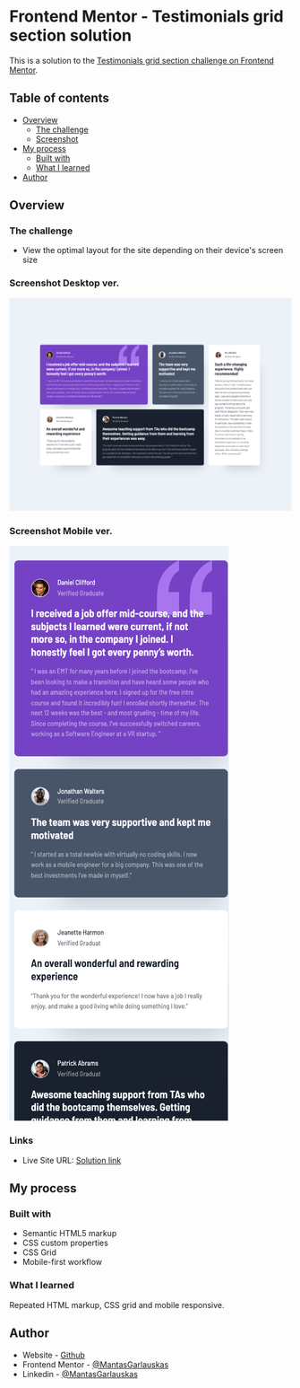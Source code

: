 # Frontend Mentor - Testimonials grid section solution

This is a solution to the [Testimonials grid section challenge on Frontend Mentor](https://www.frontendmentor.io/challenges/testimonials-grid-section-Nnw6J7Un7).

## Table of contents

- [Overview](#overview)
  - [The challenge](#the-challenge)
  - [Screenshot](#screenshot)
- [My process](#my-process)
  - [Built with](#built-with)
  - [What I learned](#what-i-learned)
- [Author](#author)


## Overview

### The challenge

- View the optimal layout for the site depending on their device's screen size

### Screenshot Desktop ver.

![](./screenshot_desktop.png)

### Screenshot Mobile ver.

![](./screenshot_mobile.png)

### Links

- Live Site URL: [Solution link](https://mantasgarlauskas.github.io/testimonials-grid-section/)

## My process

### Built with

- Semantic HTML5 markup
- CSS custom properties
- CSS Grid
- Mobile-first workflow

### What I learned

Repeated HTML markup, CSS grid and mobile responsive.

## Author

- Website - [Github](https://github.com/MantasGarlauskas)
- Frontend Mentor - [@MantasGarlauskas](https://www.frontendmentor.io/profile/yourusername)
- Linkedin - [@MantasGarlauskas](https://www.linkedin.com/in/mantasgarlauskas/)
